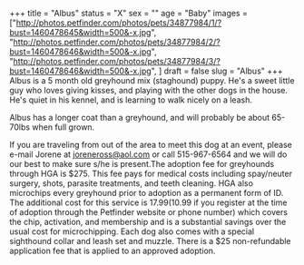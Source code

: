 +++
title = "Albus"
status = "X"
sex = ""
age = "Baby"
images = ["http://photos.petfinder.com/photos/pets/34877984/1/?bust=1460478645&width=500&-x.jpg",
"http://photos.petfinder.com/photos/pets/34877984/2/?bust=1460478646&width=500&-x.jpg",
"http://photos.petfinder.com/photos/pets/34877984/3/?bust=1460478646&width=500&-x.jpg",
]
draft = false
slug = "Albus"
+++
Albus is a 5 month old greyhound mix (staghound) puppy. He's a sweet little guy who loves giving kisses, and playing with the other dogs in the house. He's quiet in his kennel, and is learning to walk nicely on a leash.

Albus has a longer coat than a greyhound, and will probably be about 65-70lbs when full grown. 




If you are traveling from out of the area to meet this dog at an event, please e-mail Jorene at joreneross@aol.com or call 515-967-6564 and we will do our best to make sure s/he is present.The adoption fee for greyhounds through HGA is $275. This fee pays for medical costs including spay/neuter surgery, shots, parasite treatments, and teeth cleaning. HGA also microchips every greyhound prior to adoption as a permanent form of ID. The additional cost for this service is $17.99 ($10.99 if you register at the time of adoption through the Petfinder website or phone number) which covers the chip, activation, and membership and is a substantial savings over the usual cost for microchipping. Each dog also comes with a special sighthound collar and leash set and muzzle. There is a $25 non-refundable application fee that is applied to an approved adoption.
